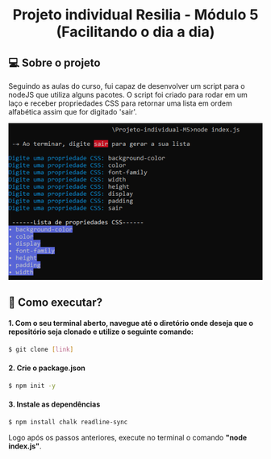 <h1 align="center">Projeto individual Resilia - Módulo 5 (Facilitando o dia a dia)</h1>

 ## 💻 Sobre o projeto
Seguindo as aulas do curso, fui capaz de desenvolver um script para o nodeJS que utiliza alguns pacotes. O script foi criado para rodar em um laço e receber propriedades CSS para retornar uma lista em ordem alfabética assim que for digitado 'sair'.

![Screenshot](individual-m5.png)

## 🤔 Como executar?

#### 1. Com o seu terminal aberto, navegue até o diretório onde deseja que o repositório seja clonado e utilize o seguinte comando:
```sh
$ git clone [link]
```

#### 2. Crie o package.json
```sh
$ npm init -y
```

#### 3. Instale as dependências
```sh
$ npm install chalk readline-sync
```

Logo após os passos anteriores, execute no terminal o comando **"node index.js"**.



